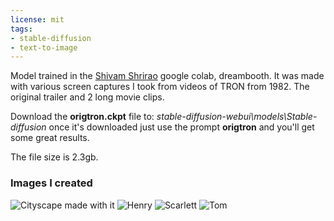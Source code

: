 ```yaml
---
license: mit
tags:
- stable-diffusion
- text-to-image
---
```


Model trained in the [Shivam Shrirao](https://colab.research.google.com/github/ShivamShrirao/diffusers/blob/main/examples/dreambooth/DreamBooth_Stable_Diffusion.ipynb?authuser=2#scrollTo=jXgi8HM4c-DA) google colab, dreambooth. It was made with various screen captures I took from videos of TRON from 1982. The original trailer and 2 long movie clips.

Download the **origtron.ckpt** file to: _stable-diffusion-webui\models\Stable-diffusion_ once it's downloaded just use the prompt **origtron** and you'll get some great results. 

The file size is 2.3gb.

### Images I created
![Cityscape made with it](https://huggingface.co/Nutronic/origtron/resolve/main/randomcity-origtron.png)
![Henry](https://huggingface.co/Nutronic/origtron/resolve/main/HenryCavill-origtron.png)
![Scarlett](https://huggingface.co/Nutronic/origtron/resolve/main/ScarlettJo-origtron.png)
![Tom](https://huggingface.co/Nutronic/origtron/resolve/main/00038-1614352352-Tom%20Cruise%20running%20quickly%20through%20an%20origtron%20city.png)